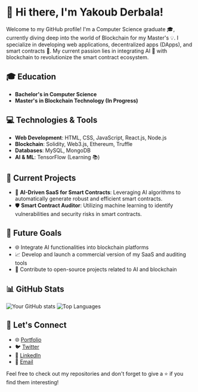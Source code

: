 # 👋 Hi there, I'm Yakoub Derbala!

Welcome to my GitHub profile! I'm a Computer Science graduate 🎓, currently diving deep into the world of Blockchain for my Master's 💡. I specialize in developing web applications, decentralized apps (DApps), and smart contracts 📑. My current passion lies in integrating AI 🤖 with blockchain to revolutionize the smart contract ecosystem.

## 🎓 Education
- **Bachelor's in Computer Science**
- **Master's in Blockchain Technology (In Progress)**

## 💻 Technologies & Tools
- **Web Development**: HTML, CSS, JavaScript, React.js, Node.js
- **Blockchain**: Solidity, Web3.js, Ethereum, Truffle
- **Databases**: MySQL, MongoDB
- **AI & ML**: TensorFlow (Learning 📚)

## 🚀 Current Projects
- 🤖 **AI-Driven SaaS for Smart Contracts**: Leveraging AI algorithms to automatically generate robust and efficient smart contracts.
- 🛡 **Smart Contract Auditor**: Utilizing machine learning to identify vulnerabilities and security risks in smart contracts.

## 🌟 Future Goals
- 🌐 Integrate AI functionalities into blockchain platforms
- 📈 Develop and launch a commercial version of my SaaS and auditing tools
- 🌱 Contribute to open-source projects related to AI and blockchain

## 📊 GitHub Stats

![Your GitHub stats](https://github-readme-stats.vercel.app/api?username=yakoubeth&show_icons=true&count_private=true)
![Top Languages](https://github-readme-stats.vercel.app/api/top-langs/?username=yakoubeth&layout=compact)


## 🤝 Let's Connect
- 🌐 [Portfolio](your-portfolio-link)
- 🐦 [Twitter](https://twitter.com/yakoubeth)
- 💼 [LinkedIn](https://www.linkedin.com/in/yakoub-derbala-594496205/)
- 📧 [Email](mailto:yakoub.derbala@icloud.com)

Feel free to check out my repositories and don't forget to give a ⭐ if you find them interesting!
